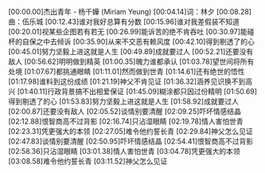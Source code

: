 [00:00.00]杰出青年 - 杨千嬅 (Miriam Yeung)
[00:04.14]词：林夕
[00:08.28]曲：伍乐城
[00:12.43]谁对我好总算有分数
[00:15.96]谁对我差假装不知道
[00:20.01]视某些企图若有若无
[00:26.99]能诉苦的绝不肯吞吐
[00:30.97]能碰杯的自保之中去倾诉
[00:35.90]从来不交恶有赖风度
[00:42.10]得到剔透了的心
[00:45.01]努力坚毅上进这就是人生
[00:49.89]成就要过人
[00:52.21]还要没有敌人
[00:56.62]明明做到精英
[01:00.35]魄力谁都承认
[01:03.78]望世间将所有处境
[01:07.67]都挑通眼睛
[01:11.01]然而做到世青
[01:14.61]还有绝世的悟性
[01:17.98]谁料到这份成绩
[01:21.19]神父不肯见证
[01:36.32]涵养见识换不到高兴
[01:40.11]行政背景搞不出相爱保证
[01:45.09]糊涂都只因过份精明
[01:50.69]得到剔透了的心
[01:53.83]努力坚毅上进这就是人生
[01:58.92]成就要过人
[02:00.87]还要没有敌人
[02:05.52]谈情别要清醒
[02:09.25]吓坏情感结晶
[02:12.88]恨智商高不过背影
[02:16.74]只沾湿眼睛
[02:19.78]情人害怕世青
[02:23.31]凭更强大的本领
[02:27.05]难令他约誓长青
[02:29.84]神父怎么见证
[02:47.83]谈情别要清醒
[02:50.95]吓坏情感结晶
[02:54.41]恨智商高不过背影
[02:58.36]只沾湿眼睛
[03:01.38]情人害怕世青
[03:04.78]凭更强大的本领
[03:08.58]难令他约誓长青
[03:11.52]神父怎么见证
